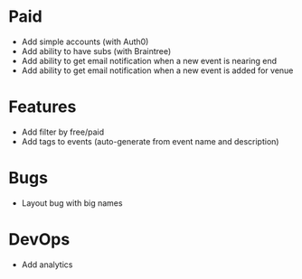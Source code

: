 # Paid

- Add simple accounts (with Auth0)
- Add ability to have subs (with Braintree)
- Add ability to get email notification when a new event is nearing end
- Add ability to get email notification when a new event is added for venue

# Features

- Add filter by free/paid
- Add tags to events (auto-generate from event name and description)

# Bugs

- Layout bug with big names

# DevOps

- Add analytics
